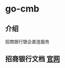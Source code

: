 # go-cmb


## 介绍

招商银行银企直连服务

## 招商银行文档 [官网](https://openbiz.cmbchina.com/developer/UI/business/Index.aspx)